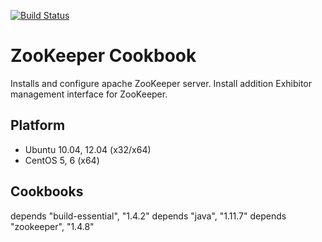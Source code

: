 [![Build Status](https://travis-ci.org/jollyrojer/zookeeper-component.png?branch=master)](https://travis-ci.org/jollyrojer/zookeeper-component)

ZooKeeper Cookbook
==============
Installs and configure apache ZooKeeper server.
Install addition Exhibitor management interface for ZooKeeper.

Platform
--------
- Ubuntu 10.04, 12.04 (x32/x64)
- CentOS 5, 6 (x64)

Cookbooks
---------
depends "build-essential", "1.4.2"
depends "java", "1.11.7"
depends "zookeeper", "1.4.8"
